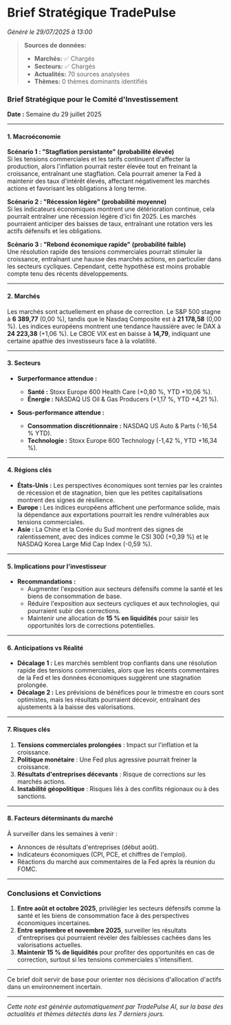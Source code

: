 # Brief Stratégique TradePulse

*Généré le 29/07/2025 à 13:00*

> **Sources de données:**
> - **Marchés:** ✅ Chargés
> - **Secteurs:** ✅ Chargés
> - **Actualités:** 70 sources analysées
> - **Thèmes:** 0 thèmes dominants identifiés

### Brief Stratégique pour le Comité d'Investissement

**Date :** Semaine du 29 juillet 2025

---

#### 1. **Macroéconomie**

**Scénario 1 : "Stagflation persistante" (probabilité élevée)**  
Si les tensions commerciales et les tarifs continuent d'affecter la production, alors l'inflation pourrait rester élevée tout en freinant la croissance, entraînant une stagflation. Cela pourrait amener la Fed à maintenir des taux d'intérêt élevés, affectant négativement les marchés actions et favorisant les obligations à long terme.

**Scénario 2 : "Récession légère" (probabilité moyenne)**  
Si les indicateurs économiques montrent une détérioration continue, cela pourrait entraîner une récession légère d'ici fin 2025. Les marchés pourraient anticiper des baisses de taux, entraînant une rotation vers les actifs défensifs et les obligations.

**Scénario 3 : "Rebond économique rapide" (probabilité faible)**  
Une résolution rapide des tensions commerciales pourrait stimuler la croissance, entraînant une hausse des marchés actions, en particulier dans les secteurs cycliques. Cependant, cette hypothèse est moins probable compte tenu des récents développements.

---

#### 2. **Marchés**

Les marchés sont actuellement en phase de correction. Le S&P 500 stagne à **6 389,77** (0,00 %), tandis que le Nasdaq Composite est à **21 178,58** (0,00 %). Les indices européens montrent une tendance haussière avec le DAX à **24 223,38** (+1,06 %). Le CBOE VIX est en baisse à **14,79**, indiquant une certaine apathie des investisseurs face à la volatilité.

---

#### 3. **Secteurs**

- **Surperformance attendue :**  
  - **Santé :** Stoxx Europe 600 Health Care (+0,80 %, YTD +10,06 %).
  - **Énergie :** NASDAQ US Oil & Gas Producers (+1,17 %, YTD +4,21 %).
  
- **Sous-performance attendue :**  
  - **Consommation discrétionnaire :** NASDAQ US Auto & Parts (-16,54 % YTD).
  - **Technologie :** Stoxx Europe 600 Technology (-1,42 %, YTD +16,34 %).

---

#### 4. **Régions clés**

- **États-Unis :** Les perspectives économiques sont ternies par les craintes de récession et de stagnation, bien que les petites capitalisations montrent des signes de résilience.
- **Europe :** Les indices européens affichent une performance solide, mais la dépendance aux exportations pourrait les rendre vulnérables aux tensions commerciales.
- **Asie :** La Chine et la Corée du Sud montrent des signes de ralentissement, avec des indices comme le CSI 300 (+0,39 %) et le NASDAQ Korea Large Mid Cap Index (-0,59 %).

---

#### 5. **Implications pour l'investisseur**

- **Recommandations :**  
  - Augmenter l'exposition aux secteurs défensifs comme la santé et les biens de consommation de base.
  - Réduire l'exposition aux secteurs cycliques et aux technologies, qui pourraient subir des corrections.
  - Maintenir une allocation de **15 % en liquidités** pour saisir les opportunités lors de corrections potentielles.

---

#### 6. **Anticipations vs Réalité**

- **Décalage 1 :** Les marchés semblent trop confiants dans une résolution rapide des tensions commerciales, alors que les récents commentaires de la Fed et les données économiques suggèrent une stagnation prolongée.
- **Décalage 2 :** Les prévisions de bénéfices pour le trimestre en cours sont optimistes, mais les résultats pourraient décevoir, entraînant des ajustements à la baisse des valorisations.

---

#### 7. **Risques clés**

1. **Tensions commerciales prolongées** : Impact sur l'inflation et la croissance.
2. **Politique monétaire** : Une Fed plus agressive pourrait freiner la croissance.
3. **Résultats d'entreprises décevants** : Risque de corrections sur les marchés actions.
4. **Instabilité géopolitique** : Risques liés à des conflits régionaux ou à des sanctions.

---

#### 8. **Facteurs déterminants du marché**

À surveiller dans les semaines à venir :
- Annonces de résultats d'entreprises (début août).
- Indicateurs économiques (CPI, PCE, et chiffres de l'emploi).
- Réactions du marché aux commentaires de la Fed après la réunion du FOMC.

---

### Conclusions et Convictions

1. **Entre août et octobre 2025**, privilégier les secteurs défensifs comme la santé et les biens de consommation face à des perspectives économiques incertaines.
2. **Entre septembre et novembre 2025**, surveiller les résultats d'entreprises qui pourraient révéler des faiblesses cachées dans les valorisations actuelles.
3. **Maintenir 15 % de liquidités** pour profiter des opportunités en cas de correction, surtout si les tensions commerciales s'intensifient.

---

Ce brief doit servir de base pour orienter nos décisions d'allocation d'actifs dans un environnement incertain.

---

*Cette note est générée automatiquement par TradePulse AI, sur la base des actualités et thèmes détectés dans les 7 derniers jours.*
